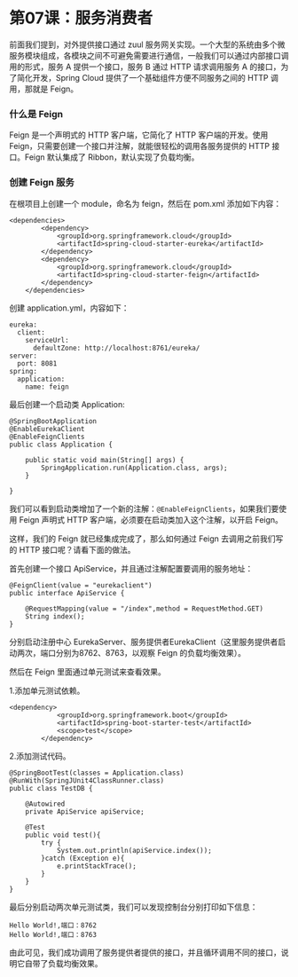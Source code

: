 # 第07课：服务消费者

前面我们提到，对外提供接口通过 zuul 服务网关实现。一个大型的系统由多个微服务模块组成，各模块之间不可避免需要进行通信，一般我们可以通过内部接口调用的形式，服务 A 提供一个接口，服务 B 通过 HTTP 请求调用服务 A 的接口，为了简化开发，Spring Cloud 提供了一个基础组件方便不同服务之间的 HTTP 调用，那就是 Feign。

### 什么是 Feign

Feign 是一个声明式的 HTTP 客户端，它简化了 HTTP 客户端的开发。使用 Feign，只需要创建一个接口并注解，就能很轻松的调用各服务提供的 HTTP 接口。Feign 默认集成了 Ribbon，默认实现了负载均衡。

### 创建 Feign 服务

在根项目上创建一个 module，命名为 feign，然后在 pom.xml 添加如下内容：

```
<dependencies>
        <dependency>
            <groupId>org.springframework.cloud</groupId>
            <artifactId>spring-cloud-starter-eureka</artifactId>
        </dependency>
        <dependency>
            <groupId>org.springframework.cloud</groupId>
            <artifactId>spring-cloud-starter-feign</artifactId>
        </dependency>
    </dependencies>
```

创建 application.yml，内容如下：

```
eureka:
  client:
    serviceUrl:
      defaultZone: http://localhost:8761/eureka/
server:
  port: 8081
spring:
  application:
    name: feign
```

最后创建一个启动类 Application:

```
@SpringBootApplication
@EnableEurekaClient
@EnableFeignClients
public class Application {

    public static void main(String[] args) {
        SpringApplication.run(Application.class, args);
    }

}
```

我们可以看到启动类增加了一个新的注解：`@EnableFeignClients`，如果我们要使用 Feign 声明式 HTTP 客户端，必须要在启动类加入这个注解，以开启 Feign。

这样，我们的 Feign 就已经集成完成了，那么如何通过 Feign 去调用之前我们写的 HTTP 接口呢？请看下面的做法。

首先创建一个接口 ApiService，并且通过注解配置要调用的服务地址：

```
@FeignClient(value = "eurekaclient")
public interface ApiService {

    @RequestMapping(value = "/index",method = RequestMethod.GET)
    String index();
}
```

分别启动注册中心 EurekaServer、服务提供者EurekaClient（这里服务提供者启动两次，端口分别为8762、8763，以观察 Feign 的负载均衡效果）。

然后在 Feign 里面通过单元测试来查看效果。

1.添加单元测试依赖。

```
<dependency>
            <groupId>org.springframework.boot</groupId>
            <artifactId>spring-boot-starter-test</artifactId>
            <scope>test</scope>
        </dependency>
```

2.添加测试代码。

```
@SpringBootTest(classes = Application.class)
@RunWith(SpringJUnit4ClassRunner.class)
public class TestDB {

    @Autowired
    private ApiService apiService;

    @Test
    public void test(){
        try {
            System.out.println(apiService.index());
        }catch (Exception e){
            e.printStackTrace();
        }
    }
}
```

最后分别启动两次单元测试类，我们可以发现控制台分别打印如下信息：

```
Hello World!,端口：8762
Hello World!,端口：8763
```

由此可见，我们成功调用了服务提供者提供的接口，并且循环调用不同的接口，说明它自带了负载均衡效果。